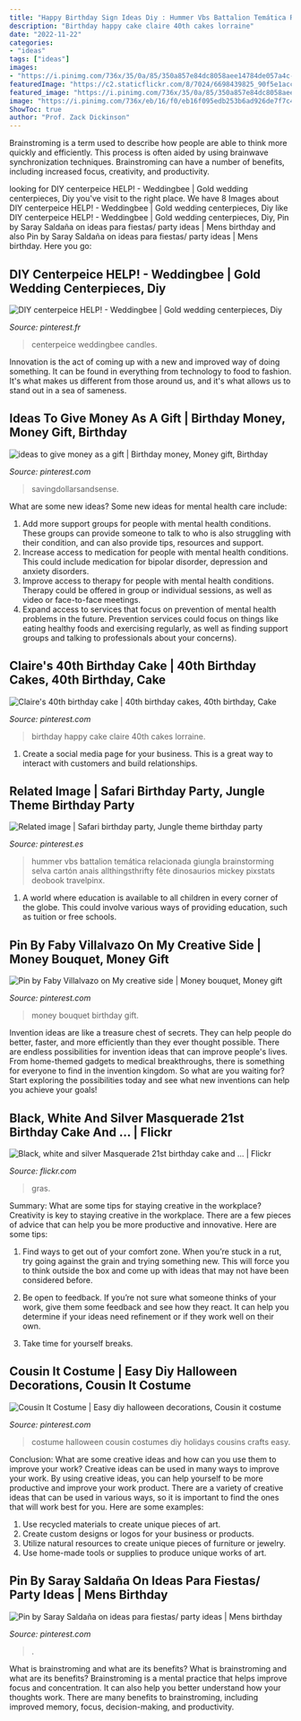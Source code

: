 ```yaml
---
title: "Happy Birthday Sign Ideas Diy : Hummer Vbs Battalion Temática Relacionada Giungla Brainstorming Selva Cartón Anais Allthingsthrifty Fête Dinosaurios Mickey Pixstats Deobook Travelpinx"
description: "Birthday happy cake claire 40th cakes lorraine"
date: "2022-11-22"
categories:
- "ideas"
tags: ["ideas"]
images:
- "https://i.pinimg.com/736x/35/0a/85/350a857e84dc8058aee14784de057a4c--cousins.jpg"
featuredImage: "https://c2.staticflickr.com/8/7024/6698439825_90f5e1acc4_b.jpg"
featured_image: "https://i.pinimg.com/736x/35/0a/85/350a857e84dc8058aee14784de057a4c--cousins.jpg"
image: "https://i.pinimg.com/736x/eb/16/f0/eb16f095edb253b6ad926de7f7c40c3c.jpg"
ShowToc: true
author: "Prof. Zack Dickinson"
---
```



Brainstroming is a term used to describe how people are able to think more quickly and efficiently. This process is often aided by using brainwave synchronization techniques. Brainstroming can have a number of benefits, including increased focus, creativity, and productivity.

	

		
looking for DIY centerpeice HELP! - Weddingbee | Gold wedding centerpieces, Diy you've visit to the right place. We have 8 Images about DIY centerpeice HELP! - Weddingbee | Gold wedding centerpieces, Diy like DIY centerpeice HELP! - Weddingbee | Gold wedding centerpieces, Diy, Pin by Saray Saldaña on ideas para fiestas/ party ideas | Mens birthday and also Pin by Saray Saldaña on ideas para fiestas/ party ideas | Mens birthday. Here you go:
		
    
## DIY Centerpeice HELP! - Weddingbee | Gold Wedding Centerpieces, Diy

<img loading=lazy src="https://i.pinimg.com/736x/f2/ff/7b/f2ff7b955ebace06cf1e6e74ed3e641b--british-wedding-centerpiece-ideas.jpg" onerror="this.onerror=null;this.src='https://tse4.mm.bing.net/th?id=OIP.fXSvbArjYcyKfNajR5tEXAHaNJ&amp;pid=15.1';" alt="DIY centerpeice HELP! - Weddingbee | Gold wedding centerpieces, Diy">

_Source: pinterest.fr_

>centerpeice weddingbee candles. 

	

Innovation is the act of coming up with a new and improved way of doing something. It can be found in everything from technology to food to fashion. It's what makes us different from those around us, and it's what allows us to stand out in a sea of sameness.

    
## Ideas To Give Money As A Gift | Birthday Money, Money Gift, Birthday

<img loading=lazy src="https://i.pinimg.com/736x/eb/16/f0/eb16f095edb253b6ad926de7f7c40c3c.jpg" onerror="this.onerror=null;this.src='https://tse1.mm.bing.net/th?id=OIP.kab-YCm08l0-e_CVSJ1g3gHaPi&amp;pid=15.1';" alt="ideas to give money as a gift | Birthday money, Money gift, Birthday">

_Source: pinterest.com_

>savingdollarsandsense. 

	

What are some new ideas?
Some new ideas for mental health care include:
1. Add more support groups for people with mental health conditions. These groups can provide someone to talk to who is also struggling with their condition, and can also provide tips, resources and support.
2. Increase access to medication for people with mental health conditions. This could include medication for bipolar disorder, depression and anxiety disorders.
3. Improve access to therapy for people with mental health conditions. Therapy could be offered in group or individual sessions, as well as video or face-to-face meetings.
4. Expand access to services that focus on prevention of mental health problems in the future. Prevention services could focus on things like eating healthy foods and exercising regularly, as well as finding support groups and talking to professionals about your concerns).

    
## Claire&#039;s 40th Birthday Cake | 40th Birthday Cakes, 40th Birthday, Cake

<img loading=lazy src="https://i.pinimg.com/736x/bd/b8/9e/bdb89e5f8eccc965ae562f7b778806d2--happy-th-birthday-th-birthday-cakes.jpg" onerror="this.onerror=null;this.src='https://tse4.mm.bing.net/th?id=OIP._RpHgADGHpPYNOxdxqipaAHaJ3&amp;pid=15.1';" alt="Claire&#039;s 40th birthday cake | 40th birthday cakes, 40th birthday, Cake">

_Source: pinterest.com_

>birthday happy cake claire 40th cakes lorraine. 

	

1. Create a social media page for your business. This is a great way to interact with customers and build relationships.

    
## Related Image | Safari Birthday Party, Jungle Theme Birthday Party

<img loading=lazy src="https://i.pinimg.com/736x/4b/f1/5c/4bf15c078bbcb6d588ebd60d3a954515.jpg" onerror="this.onerror=null;this.src='https://tse3.mm.bing.net/th?id=OIP.F7EHecaelyir-QoW6c9mCAAAAA&amp;pid=15.1';" alt="Related image | Safari birthday party, Jungle theme birthday party">

_Source: pinterest.es_

>hummer vbs battalion temática relacionada giungla brainstorming selva cartón anais allthingsthrifty fête dinosaurios mickey pixstats deobook travelpinx. 

	

1. A world where education is available to all children in every corner of the globe. This could involve various ways of providing education, such as tuition or free schools. 

    
## Pin By Faby Villalvazo On My Creative Side | Money Bouquet, Money Gift

<img loading=lazy src="https://i.pinimg.com/736x/b1/bd/00/b1bd00b0f2419a4d24913e18f981d51a--money-bouquet-bouquets.jpg" onerror="this.onerror=null;this.src='https://tse1.mm.bing.net/th?id=OIP.JfJU9FNxn4eTXZ1hU8GocADPEs&amp;pid=15.1';" alt="Pin by Faby Villalvazo on My creative side | Money bouquet, Money gift">

_Source: pinterest.com_

>money bouquet birthday gift. 

	

Invention ideas are like a treasure chest of secrets. They can help people do better, faster, and more efficiently than they ever thought possible. There are endless possibilities for invention ideas that can improve people's lives. From home-themed gadgets to medical breakthroughs, there is something for everyone to find in the invention kingdom. So what are you waiting for? Start exploring the possibilities today and see what new inventions can help you achieve your goals!

    
## Black, White And Silver Masquerade 21st Birthday Cake And … | Flickr

<img loading=lazy src="https://c2.staticflickr.com/8/7024/6698439825_90f5e1acc4_b.jpg" onerror="this.onerror=null;this.src='https://tse4.mm.bing.net/th?id=OIP.gY9vPdPmcp_orm98khnSrQHaOM&amp;pid=15.1';" alt="Black, white and silver Masquerade 21st birthday cake and … | Flickr">

_Source: flickr.com_

>gras. 

	

Summary: What are some tips for staying creative in the workplace?
Creativity is key to staying creative in the workplace. There are a few pieces of advice that can help you be more productive and innovative. Here are some tips:
1. Find ways to get out of your comfort zone. When you’re stuck in a rut, try going against the grain and trying something new. This will force you to think outside the box and come up with ideas that may not have been considered before.

2. Be open to feedback. If you’re not sure what someone thinks of your work, give them some feedback and see how they react. It can help you determine if your ideas need refinement or if they work well on their own.

3. Take time for yourself breaks.

    
## Cousin It Costume | Easy Diy Halloween Decorations, Cousin It Costume

<img loading=lazy src="https://i.pinimg.com/736x/35/0a/85/350a857e84dc8058aee14784de057a4c--cousins.jpg" onerror="this.onerror=null;this.src='https://tse2.mm.bing.net/th?id=OIP.UU9GY0VoV4VJvEJtI7xqeQHaNJ&amp;pid=15.1';" alt="Cousin It Costume | Easy diy halloween decorations, Cousin it costume">

_Source: pinterest.com_

>costume halloween cousin costumes diy holidays cousins crafts easy. 

	

Conclusion: What are some creative ideas and how can you use them to improve your work?
Creative ideas can be used in many ways to improve your work. By using creative ideas, you can help yourself to be more productive and improve your work product. There are a variety of creative ideas that can be used in various ways, so it is important to find the ones that will work best for you. Here are some examples: 
1. Use recycled materials to create unique pieces of art.
2. Create custom designs or logos for your business or products.
3. Utilize natural resources to create unique pieces of furniture or jewelry.
4. Use home-made tools or supplies to produce unique works of art.

    
## Pin By Saray Saldaña On Ideas Para Fiestas/ Party Ideas | Mens Birthday

<img loading=lazy src="https://i.pinimg.com/736x/8f/73/d9/8f73d93f9413fd7c2d367bea65cd87e6--dad-birthday--years-birthday-men.jpg" onerror="this.onerror=null;this.src='https://tse4.mm.bing.net/th?id=OIP.47aCys8ys5HshMmbkB14zwHaJ6&amp;pid=15.1';" alt="Pin by Saray Saldaña on ideas para fiestas/ party ideas | Mens birthday">

_Source: pinterest.com_

>. 

	

What is brainstroming and what are its benefits?
What is brainstroming and what are its benefits? Brainstroming is a mental practice that helps improve focus and concentration. It can also help you better understand how your thoughts work. There are many benefits to brainstroming, including improved memory, focus, decision-making, and productivity.

